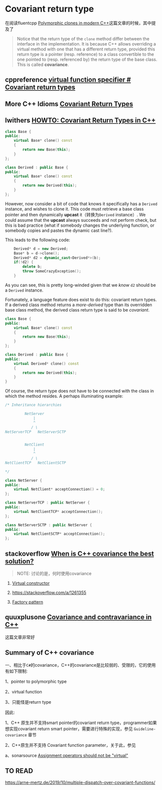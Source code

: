 # Covariant return type

在阅读fluentcpp [Polymorphic clones in modern C++](https://www.fluentcpp.com/2017/09/08/make-polymorphic-copy-modern-cpp/)这篇文章的时候，其中提及了

> Notice that the return type of the `clone` method differ between the interface in the implementation. It is because C++ allows overriding a virtual method with one that has a different return type, provided this return type is a pointer (resp. reference) to a class convertible to the one pointed to (resp. referenced by) the return type of the base class. This is called **covariance**.

## cppreference [virtual function specifier # Covariant return types](https://en.cppreference.com/w/cpp/language/virtual)



## More C++ Idioms [Covariant Return Types](https://en.wikibooks.org/wiki/More_C%2B%2B_Idioms/Covariant_Return_Types)



## lwithers [HOWTO: Covariant Return Types in C++](https://www.lwithers.me.uk/articles/covariant.html)

```c++
class Base {
public:
    virtual Base* clone() const
    {
        return new Base(this);
    }
};

class Derived : public Base {
public:
    virtual Base* clone() const
    {
        return new Derived(this);
    }
};
```

However, now consider a bit of code that knows it specifically has a `Derived` instance, and wishes to clone it. This code must retrieve a base class pointer and then dynamically **upcast** it（转换为`Derived` instance）. We could assume that the **upcast** always succeeds and not perform check, but this is bad practice (what if somebody changes the underlying function, or somebody copies and pastes the dynamic cast line?).

This leads to the following code:

```c++
    Derived* d = new Derived;
    Base* b = d->clone();
    Derived* d2 = dynamic_cast<Derived*>(b);
    if(!d2) {
        delete b;
        throw SomeCrazyException();
    }
```

As you can see, this is pretty long-winded given that we _know_ `d2` should be a `Derived` instance.



Fortunately, a language feature does exist to do this: covariant return types. If a derived class method returns a *more-derived* type than its overridden base class method, the derived class return type is said to be *covariant*.

```c++
class Base {
public:
    virtual Base* clone() const
    {
        return new Base(this);
    }
};

class Derived : public Base {
public:
    virtual Derived* clone() const
    {
        return new Derived(this);
    }
}
```

Of course, the return type does not have to be connected with the class in which the method resides. A perhaps illuminating example:

```c++
/* Inheritance hierarchies

         NetServer
             |
             ^
            / \
NetServerTCP   NetServerSCTP


         NetClient
             |
             ^
            / \
NetClientTCP   NetClientSCTP

*/

class NetServer {
public:
    virtual NetClient* acceptConnection() = 0;
};

class NetServerTCP : public NetServer {
public:
    virtual NetClientTCP* acceptConnection();
};

class NetServerSCTP : public NetServer {
public:
    virtual NetClientSCTP* acceptConnection();
};
```



## stackoverflow [When is C++ covariance the best solution?](https://stackoverflow.com/questions/1260757/when-is-c-covariance-the-best-solution)

> NOTE: 讨论的是，何时使用covariance

1. [Virtual constructor](https://stackoverflow.com/a/1260785)

2. https://stackoverflow.com/a/1261355
3. [Factory pattern](https://stackoverflow.com/a/1260934)



## quuxplusone [Covariance and contravariance in C++](https://quuxplusone.github.io/blog/2019/01/20/covariance-and-contravariance/)

这篇文章非常好





## Summary of C++ covariance

一、相比于`C#`的covariance，C++的covariance是比较弱的、受限的，它的使用有如下限制:

1、pointer to polymorphic type

2、virtual function

3、只能怪是return type

因此:

1、C++ 原生并不支持smart pointer的covariant return type，programmer如果想实现covariant return smart pointer，需要进行特殊的实现，参见 `Guideline-covariance` 章节

2、C++原生并不支持 Covariant function parameter，关于此，参见 

a、sonarsource [Assignment operators should not be "virtual"](https://rules.sonarsource.com/cpp/RSPEC-3657)

## TO READ

https://arne-mertz.de/2019/10/multiple-dispatch-over-covariant-functions/